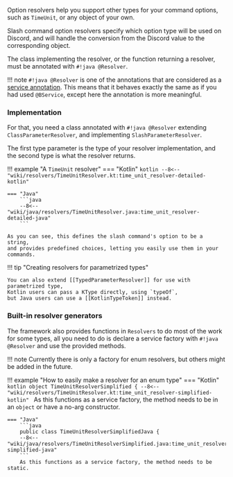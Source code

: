 Option resolvers help you support other types for your command options, such as `TimeUnit`, or any object of your own.

Slash command option resolvers specify which option type will be used on Discord,
and will handle the conversion from the Discord value to the corresponding object.

The class implementing the resolver, or the function returning a resolver, must be annotated with `#!java @Resolver`.

!!! note
    `#!java @Resolver` is one of the annotations that are considered as a [service annotation](../../using-botcommands/dependency-injection/creating-services.md).
    This means that it behaves exactly the same as if you had used `@BService`,
    except here the annotation is more meaningful.

### Implementation

For that, you need a class annotated with `#!java @Resolver` extending `ClassParameterResolver`,
and implementing `SlashParameterResolver`.

The first type parameter is the type of your resolver implementation, and the second type is what the resolver returns.

!!! example "A `TimeUnit` resolver"
    === "Kotlin"
        ```kotlin
        --8<-- "wiki/resolvers/TimeUnitResolver.kt:time_unit_resolver-detailed-kotlin"
        ```

    === "Java"
        ```java
        --8<-- "wiki/java/resolvers/TimeUnitResolver.java:time_unit_resolver-detailed-java"
        ```
    
    As you can see, this defines the slash command's option to be a string, 
    and provides predefined choices, letting you easily use them in your commands.

!!! tip "Creating resolvers for parametrized types"

    You can also extend [[TypedParameterResolver]] for use with parametrized type,
    Kotlin users can pass a KType directly, using `typeOf`,
    but Java users can use a [[KotlinTypeToken]] instead.

### Built-in resolver generators

The framework also provides functions in `Resolvers` to do most of the work for some types,
all you need to do is declare a service factory with `#!java @Resolver` and use the provided methods.

!!! note
    Currently there is only a factory for enum resolvers, but others might be added in the future.

!!! example "How to easily make a resolver for an enum type"
    === "Kotlin"
        ```kotlin
        object TimeUnitResolverSimplified {
        --8<-- "wiki/resolvers/TimeUnitResolver.kt:time_unit_resolver-simplified-kotlin"
        ```
        As this functions as a service factory, the method needs to be in an `object` or have a no-arg constructor.

    === "Java"
        ```java
        public class TimeUnitResolverSimplifiedJava {
        --8<-- "wiki/java/resolvers/TimeUnitResolverSimplified.java:time_unit_resolver-simplified-java"
        ```
        As this functions as a service factory, the method needs to be static.
